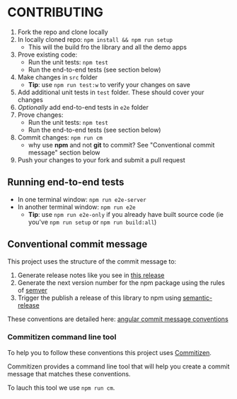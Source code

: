 CONTRIBUTING
============

1. Fork the repo and clone locally
2. In locally cloned repo: `npm install && npm run setup`
    * This will the build fro the library and all the demo apps
3. Prove existing code:
    * Run the unit tests: `npm test`
    * Run the end-to-end tests (see section below)
4. Make changes in `src` folder
    * **Tip**: use `npm run test:w` to verify your changes on save
5. Add additional unit tests in `test` folder. These should cover your changes
6. *Optionally* add end-to-end tests in `e2e` folder
7. Prove changes:
    * Run the unit tests: `npm test`
    * Run the end-to-end tests (see section below)
8. Commit changes: `npm run cm`
    - why use **npm** and not **git** to commit? See "Conventional commit message" section below
9. Push your changes to your fork and submit a pull request


## Running end-to-end tests

* In one terminal window: `npm run e2e-server`
* In another terminal window: `npm run e2e`
    * **Tip**: use `npm run e2e-only` if you already have built source code (ie you've `npm run setup` or `npm run build:all`)


## Conventional commit message

This project uses the structure of the commit message to:

1. Generate release notes like you see in [this release](https://github.com/esvit/ng-table/releases/tag/v2.0.0)
2. Generate the next version number for the npm package using the rules of [semver](http://semver.org/) 
3. Trigger the publish a release of this library to npm using [semantic-release](https://github.com/semantic-release/semantic-release) 

These conventions are detailed here: [angular commit message conventions](https://github.com/conventional-changelog/conventional-changelog-angular/blob/master/convention.md)

### Commitizen command line tool

To help you to follow these conventions this project uses [Commitizen](https://github.com/commitizen/cz-cli). 

Commitizen provides a command line tool that will help you create a commit message that matches these conventions.

To lauch this tool we use `npm run cm`.